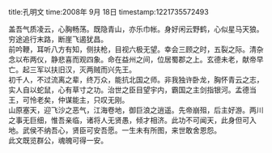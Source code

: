 title:孔明文
time:2008年 9月 18日
timestamp:1221735572493

盖吾气质凌云，心胸畅荡。既隐青山，亦乐巾帐。身好闲云野鹤，心似星马天狼。穷途追行末路，断崖飞遏犹昌。<br>前吟鞭，耳听八方有知，侧扶枪，目视六极无望。幸会三顾之时，五裂之际。清杂念以布两仪，静悲喜而观四象。命在益州之间，位居蜀郡之上。玄德未老，献帝早亡。起三军以扶旧汉，灭两贼而兴先王。<br>初千人，不过流离之辈，终万众，能抗北国之师。非我独许卧龙，胸怀青云之志，实人自以蛇鼠，心有草寸之功。治世之臣目望宇内，霸国之主剑指银河。孟德当王，可怜老矣，仲谋能主，只叹无刚。<br>山原塞天，迎飞沙之恶气，江海卷地，御巨浪之逍遥。先帝崩殂，后主好游。两川之事无巨细，惟吾亲临，诸将人无贤愚，倾才相济。此功不可闻天，此身但可入地。武侯不纳吾心，贤臣可安吾愿。一生未有所图，来世敢舍恩怨。<br>此文既览群公，魂魄可得一安。